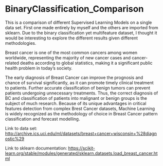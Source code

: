 # BinaryClassification_Comparison

This is a comparison of different Supervised Learning Models on a single data set. First one made entirely by myself and the others are imported from sklearn. Due to the binary classification yet multifeature dataset, I thought it would be interesting to explore the different results given different methodologies.

Breast cancer is one of the most common cancers among women worldwide, representing the majority of new cancer cases and cancer-related deaths according to global statistics, making it a significant public health problem in today’s society.

The early diagnosis of Breast Cancer can improve the prognosis and chance of survival significantly, as it can promote timely clinical treatment to patients. Further accurate classification of benign tumors can prevent patients undergoing unnecessary treatments. Thus, the correct diagnosis of BC and classification of patients into malignant or benign groups is the subject of much research. Because of its unique advantages in critical features detection from complex Brest Cancer datasets, Machine Learning is widely recognized as the methodology of choice in Breast Cancer pattern classification and forecast modelling.

Link to data set: http://archive.ics.uci.edu/ml/datasets/breast+cancer+wisconsin+%28diagnostic%29

Link to sklearn documentation: https://scikit-learn.org/stable/modules/generated/sklearn.datasets.load_breast_cancer.html
